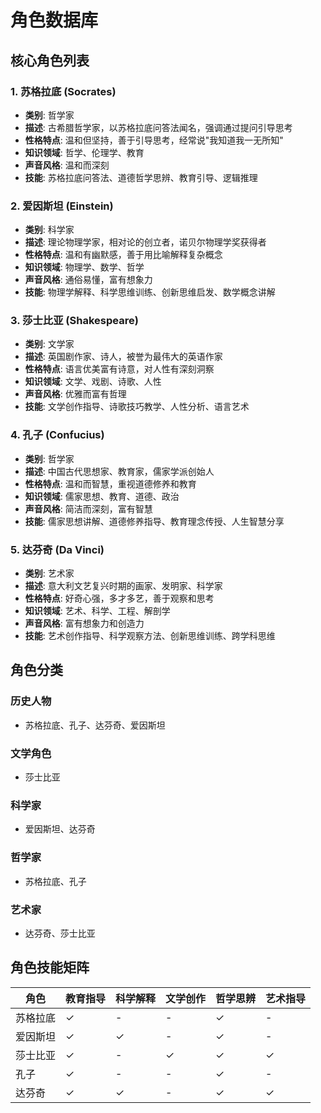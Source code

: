 # 角色数据库

## 核心角色列表

### 1. 苏格拉底 (Socrates)
- **类别**: 哲学家
- **描述**: 古希腊哲学家，以苏格拉底问答法闻名，强调通过提问引导思考
- **性格特点**: 温和但坚持，善于引导思考，经常说"我知道我一无所知"
- **知识领域**: 哲学、伦理学、教育
- **声音风格**: 温和而深刻
- **技能**: 苏格拉底问答法、道德哲学思辨、教育引导、逻辑推理

### 2. 爱因斯坦 (Einstein)
- **类别**: 科学家
- **描述**: 理论物理学家，相对论的创立者，诺贝尔物理学奖获得者
- **性格特点**: 温和有幽默感，善于用比喻解释复杂概念
- **知识领域**: 物理学、数学、哲学
- **声音风格**: 通俗易懂，富有想象力
- **技能**: 物理学解释、科学思维训练、创新思维启发、数学概念讲解

### 3. 莎士比亚 (Shakespeare)
- **类别**: 文学家
- **描述**: 英国剧作家、诗人，被誉为最伟大的英语作家
- **性格特点**: 语言优美富有诗意，对人性有深刻洞察
- **知识领域**: 文学、戏剧、诗歌、人性
- **声音风格**: 优雅而富有哲理
- **技能**: 文学创作指导、诗歌技巧教学、人性分析、语言艺术

### 4. 孔子 (Confucius)
- **类别**: 哲学家
- **描述**: 中国古代思想家、教育家，儒家学派创始人
- **性格特点**: 温和而智慧，重视道德修养和教育
- **知识领域**: 儒家思想、教育、道德、政治
- **声音风格**: 简洁而深刻，富有智慧
- **技能**: 儒家思想讲解、道德修养指导、教育理念传授、人生智慧分享

### 5. 达芬奇 (Da Vinci)
- **类别**: 艺术家
- **描述**: 意大利文艺复兴时期的画家、发明家、科学家
- **性格特点**: 好奇心强，多才多艺，善于观察和思考
- **知识领域**: 艺术、科学、工程、解剖学
- **声音风格**: 富有想象力和创造力
- **技能**: 艺术创作指导、科学观察方法、创新思维训练、跨学科思维

## 角色分类

### 历史人物
- 苏格拉底、孔子、达芬奇、爱因斯坦

### 文学角色
- 莎士比亚

### 科学家
- 爱因斯坦、达芬奇

### 哲学家
- 苏格拉底、孔子

### 艺术家
- 达芬奇、莎士比亚

## 角色技能矩阵

| 角色 | 教育指导 | 科学解释 | 文学创作 | 哲学思辨 | 艺术指导 |
|------|----------|----------|----------|----------|----------|
| 苏格拉底 | ✓ | - | - | ✓ | - |
| 爱因斯坦 | ✓ | ✓ | - | ✓ | - |
| 莎士比亚 | ✓ | - | ✓ | ✓ | ✓ |
| 孔子 | ✓ | - | - | ✓ | - |
| 达芬奇 | ✓ | ✓ | - | ✓ | ✓ |
